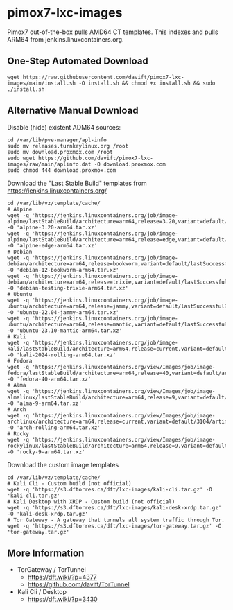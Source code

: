 # pimox7-lxc-images
Pimox7 out-of-the-box pulls AMD64 CT templates. This indexes and pulls ARM64 from jenkins.linuxcontainers.org.

## One-Step Automated Download

```
wget https://raw.githubusercontent.com/davift/pimox7-lxc-images/main/install.sh -O install.sh && chmod +x install.sh && sudo ./install.sh 
```

## Alternative Manual Download

Disable (hide) existent ADM64 sources:

```
cd /var/lib/pve-manager/apl-info
sudo mv releases.turnkeylinux.org /root
sudo mv download.proxmox.com /root
sudo wget https://github.com/davift/pimox7-lxc-images/raw/main/aplinfo.dat -O download.proxmox.com
sudo chmod 444 download.proxmox.com
```

Download the "Last Stable Build" templates from https://jenkins.linuxcontainers.org/

```
cd /var/lib/vz/template/cache/
# Alpine
wget -q 'https://jenkins.linuxcontainers.org/job/image-alpine/lastStableBuild/architecture=arm64,release=3.20,variant=default/artifact/rootfs.tar.xz' -O 'alpine-3.20-arm64.tar.xz'
wget -q 'https://jenkins.linuxcontainers.org/job/image-alpine/lastStableBuild/architecture=arm64,release=edge,variant=default/artifact/rootfs.tar.xz' -O 'alpine-edge-arm64.tar.xz'
# Debian
wget -q 'https://jenkins.linuxcontainers.org/job/image-debian/architecture=arm64,release=bookworm,variant=default/lastSuccessfulBuild/artifact/rootfs.tar.xz' -O 'debian-12-bookworm-arm64.tar.xz'
wget -q 'https://jenkins.linuxcontainers.org/job/image-debian/architecture=arm64,release=trixie,variant=default/lastSuccessfulBuild/artifact/rootfs.tar.xz' -O 'debian-testing-trixie-arm64.tar.xz'
# Ubuntu
wget -q 'https://jenkins.linuxcontainers.org/job/image-ubuntu/architecture=arm64,release=jammy,variant=default/lastSuccessfulBuild/artifact/rootfs.tar.xz' -O 'ubuntu-22.04-jammy-arm64.tar.xz'
wget -q 'https://jenkins.linuxcontainers.org/job/image-ubuntu/architecture=arm64,release=mantic,variant=default/lastSuccessfulBuild/artifact/rootfs.tar.xz' -O 'ubuntu-23.10-mantic-arm64.tar.xz'
# Kali
wget -q 'https://jenkins.linuxcontainers.org/job/image-kali/lastStableBuild/architecture=arm64,release=current,variant=default/artifact/rootfs.tar.xz' -O 'kali-2024-rolling-arm64.tar.xz'
# Fedora
wget -q 'https://jenkins.linuxcontainers.org/view/Images/job/image-fedora/lastStableBuild/architecture=arm64,release=40,variant=default/artifact/rootfs.tar.xz' -O 'fedora-40-arm64.tar.xz'
# Alma
wget -q 'https://jenkins.linuxcontainers.org/view/Images/job/image-almalinux/lastStableBuild/architecture=arm64,release=9,variant=default/artifact/rootfs.tar.xz' -O 'alma-9-arm64.tar.xz'
# Arch
wget -q 'https://jenkins.linuxcontainers.org/view/Images/job/image-archlinux/architecture=arm64,release=current,variant=default/3104/artifact/rootfs.tar.xz' -O 'arch-rolling-arm64.tar.xz'
# Rocky
wget -q 'https://jenkins.linuxcontainers.org/view/Images/job/image-rockylinux/lastStableBuild/architecture=arm64,release=9,variant=default/artifact/rootfs.tar.xz' -O 'rocky-9-arm64.tar.xz'
```

Download the custom image templates

```
cd /var/lib/vz/template/cache/
# Kali Cli - Custom build (not official)
wget -q 'https://s3.dftorres.ca/dft/lxc-images/kali-cli.tar.gz' -O 'kali-cli.tar.gz'
# Kali Desktop with XRDP - Custom build (not official)
wget -q 'https://s3.dftorres.ca/dft/lxc-images/kali-desk-xrdp.tar.gz' -O 'kali-desk-xrdp.tar.gz'
# Tor Gateway - A gateway that tunnels all system traffic through Tor.
wget -q 'https://s3.dftorres.ca/dft/lxc-images/tor-gateway.tar.gz' -O 'tor-gateway.tar.gz'
```

## More Information

- TorGateway / TorTunnel
  - https://dft.wiki/?p=4377
  - https://github.com/davift/TorTunnel
- Kali Cli / Desktop
  - https://dft.wiki/?p=3430

